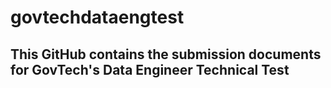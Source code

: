# govtechdataengtest

## This GitHub contains the submission documents for GovTech's Data Engineer Technical Test